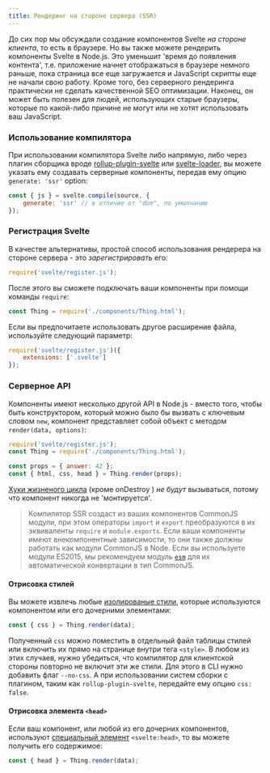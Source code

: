 ```yaml
---
title: Рендеринг на стороне сервера (SSR)
---
```



До сих пор мы обсуждали создание компонентов Svelte *на стороне клиента*, то есть в браузере. Но вы также можете рендерить компоненты Svelte в Node.js. Это уменьшит 'время до появления контента', т.е. приложение начнет отображаться в браузере немного раньше, пока страница все еще загружается и JavaScript скрипты еще не начали свою работу. Кроме того, без серверного рендеринга практически не сделать качественной SEO оптимизации. Наконец, он может быть полезен для людей, использующих старые браузеры, которые по какой-либо причине не могут или не хотят использовать ваш JavaScript.


### Использование компилятора

При использовании компилятора Svelte либо напрямую, либо через плагин сборщика вроде [rollup-plugin-svelte](https://github.com/rollup/rollup-plugin-svelte) или [svelte-loader](https://github.com/sveltejs/svelte-loader), вы можете указать ему создавать серверные компоненты, передав ему опцию `generate: 'ssr'` option:

```js
const { js } = svelte.compile(source, {
	generate: 'ssr' // в отличие от "dom", по умолчанию
});
```


### Регистрация Svelte

В качестве альтернативы, простой способ использования рендерера на стороне сервера - это *зарегистрировать* его:

```js
require('svelte/register.js');
```

После этого вы сможете подключать ваши компоненты при помощи команды `require`:

```js
const Thing = require('./components/Thing.html');
```

Если вы предпочитаете использовать другое расширение файла, используйте следующий параметр:

```js
require('svelte/register.js')({
	extensions: ['.svelte']
});
```


### Серверное API

Компоненты имеют несколько другой API в Node.js - вместо того, чтобы быть конструктором, который можно было бы вызвать с ключевым словом `new`, компонент представляет собой объект с методом `render(data, options)`:

```js
require('svelte/register.js');
const Thing = require('./components/Thing.html');

const props = { answer: 42 };
const { html, css, head } = Thing.render(props);
```

[Хуки жизненого цикла](guide#lifecycle-hooks) (кроме onDestroy ) *не будут* вызываться, потому что компонент никогда не 'монтируется'.

> Компилятор SSR создаст из ваших компонентов CommonJS модули, при этом операторы `import` и `export` преобразуются в их эквиваленты `require` и `module.exports`. Если ваши компоненты имеют внекомпонентные зависимости, то они также *должны* работать как модули CommonJS в Node. Если вы используете модули ES2015, мы рекомендуем модуль [`esm`](https://github.com/standard-things/esm) для их автоматической конвертации в тип CommonJS.



#### Отрисовка стилей

Вы можете извлечь любые [изолированые стили](guide#scoped-styles), которые используются компонентом или его дочерними элементами:

```js
const { css } = Thing.render(data);
```

Полученный `css` можно поместить в отдельный файл таблицы стилей или включить их прямо на странице внутри тега `<style>`. В любом из этих случаев, нужно убедиться, что компилятор для клиентской стороны повторно не включит эти же стили. Для этого в CLI нужно добавить флаг `--no-css`. А при использовании систем сборки с плагином, таким как  `rollup-plugin-svelte`, передайте ему опцию `css: false`.



#### Отрисовка элемента `<head>`

Если ваш компонент, или любой из его дочерних компонентов, используют [специальный элемент](guide#-head-tags) `<svelte:head>`, то вы можете получить его содержимое:

```js
const { head } = Thing.render(data);
```
